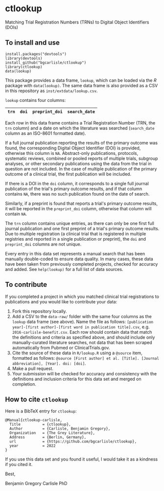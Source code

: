 # ctlookup

Matching Trial Registration Numbers (TRNs) to Digital Object
Identifiers (DOIs)

## To install and use

```
install.packages("devtools")
library(devtools)
install_github("bgcarlisle/ctlookup")
library(ctlookup)
data(lookup)
```

This package provides a data frame, `lookup`, which can be loaded via
the *R* package with `data(lookup)`. The same data frame is also
provided as a CSV in this repository as `inst/extdata/lookup.csv`.

`lookup` contains four columns:

| `trn` | `doi` | `preprint_doi` | `search_date` |
|-------|-------|----------------|---------------|

Each row in this data frame contains a Trial Registration Number (TRN,
the `trn` column) and a date on which the literature was searched
(`search_date` column as an ISO-8601 formatted date).

If a full journal publication reporting the results of the primary
outcome was found, the corresponding Digital Object Identifier (DOI)
is provided, otherwise this column is `NA`. Abstract-only
publications, protocols, systematic reviews, combined or pooled
reports of multiple trials, subgroup analyses, or other secondary
publications using the data from the trial in question are not
included. In the case of multiple publication of the primary outcome
of a clinical trial, the first publication will be included.

If there is a DOI in the `doi` column, it corresponds to a single full
journal publication of the trial's primary outcome results, and if
that column contains `NA`, there was no such publication found on the
date of search.

Similarly, if a preprint is found that reports a trial's primary
outcome results, it will be reported in the `preprint_doi` column,
otherwise that column will contain `NA`.

The `trn` column contains unique entries, as there can only be one
first full journal publication and one first preprint of a trial's
primary outcome results. Due to multiple registration (a clinical
trial that is registered in multiple registries and reported in a
single publication or preprint), the `doi` and `preprint_doi` columns
are not unique.

Every entry in this data set represents a manual search that has been
manually double-coded to ensure data quality. In many cases, these
data have been taken from previously completed projects, checked for
accuracy and added. See `help(lookup)` for a full list of data
sources.

## To contribute

If you completed a project in which you matched clinical trial
registrations to publications and you would like to contribute your
data:

1. Fork this repository locally.
2. Add a CSV to the `data-raw/` folder with the same four columns as
   the `lookup` data frame (see above). Name the file as follows:
   `[publication year]-[first author]-[first word in publication
   title].csv`, e.g. `2016-carlisle-benefit.csv`. Each row should
   contain data that match the definitions and criteria as specified
   above, and should include only manually-curated literature
   searches, not data that has been scraped automatically from Pubmed
   or ClinicalTrials.gov.
3. Cite the source of these data in `R/lookup.R` using a `@source`
   item, formatted as follows: `@source [First author] et
   al. [Title]. [Journal abbreviation], [Year]. doi: [doi]`.
4. Make a pull request.
5. Your submission will be checked for accuracy and consistency with
   the definitions and inclusion criteria for this data set and merged
   on completion.

## How to cite `ctlookup`

Here is a BibTeX entry for `ctlookup`:

```
@Manual{ctlookup-carlisle,
  Title          = {ctlookup},
  Author         = {Carlisle, Benjamin Gregory},
  Organization   = {The Grey Literature},
  Address        = {Berlin, Germany},
  url            = {https://github.com/bgcarlisle/ctlookup},
  year           = 2022
}
```

If you use this data set and you found it useful, I would take it as a
kindness if you cited it.

Best,

Benjamin Gregory Carlisle PhD
